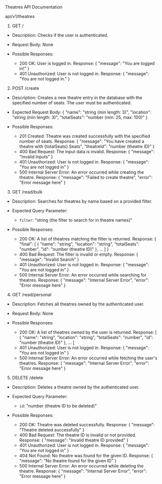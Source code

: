 Theatres API Documentation

api/v1/theatres

1. GET /

- Description: Checks if the user is authenticated.

- Request Body: None

- Possible Responses:
  - 200 OK: User is logged in.
    Response:
    {
        "message": "You are logged in!"
    }
  - 401 Unauthorized: User is not logged in.
    Response:
    {
        "message": "You are not logged in."
    }

2. POST /create

- Description: Creates a new theatre entry in the database with the specified number of seats. The user must be authenticated.

- Expected Request Body:
  {
      "name": "string (min length: 3)",
      "location": "string (min length: 3)",
      "totalSeats": "number (min: 25, max: 100)"
  }

- Possible Responses:
  - 201 Created: Theatre was created successfully with the specified number of seats.
    Response:
    {
        "message": "You have created a theatre with {totalSeats} Seats",
        "theatreId": "number (theatre ID)"
    }
  - 400 Bad Request: The input data is invalid.
    Response:
    {
        "message": "Invalid Inputs"
    }
  - 401 Unauthorized: User is not logged in.
    Response:
    {
        "message": "You are not logged in"
    }
  - 500 Internal Server Error: An error occurred while creating the theatre.
    Response:
    {
        "message": "Failed to create theatre",
        "error": "Error message here"
    }

3. GET /read/bulk

- Description: Searches for theatres by name based on a provided filter.

- Expected Query Parameter:
  - `filter`: "string (the filter to search for in theatre names)"

- Possible Responses:
  - 200 OK: A list of theatres matching the filter is returned.
    Response:
    {
        "final": [
            {
                "name": "string",
                "location": "string",
                "totalSeats": "number",
                "id": "number (theatre ID)"
            },
            ...
        ]
    }
  - 400 Bad Request: The filter is invalid or empty.
    Response:
    {
        "message": "Invalid Search"
    }
  - 401 Unauthorized: User is not logged in.
    Response:
    {
        "message": "You are not logged in"
    }
  - 500 Internal Server Error: An error occurred while searching for theatres.
    Response:
    {
        "message": "Internal Server Error",
        "error": "Error message here"
    }

4. GET /read/personal

- Description: Fetches all theatres owned by the authenticated user.

- Request Body: None

- Possible Responses:
  - 200 OK: A list of theatres owned by the user is returned.
    Response:
    [
        {
            "name": "string",
            "location": "string",
            "totalSeats": "number",
            "id": "number (theatre ID)"
        },
        ...
    ]
  - 401 Unauthorized: User is not logged in.
    Response:
    {
        "message": "You are not logged in"
    }
  - 500 Internal Server Error: An error occurred while fetching the user's theatres.
    Response:
    {
        "message": "Internal Server Error",
        "error": "Error message here"
    }

5. DELETE /delete

- Description: Deletes a theatre owned by the authenticated user.

- Expected Query Parameter:
  - `id`: "number (theatre ID to be deleted)"

- Possible Responses:
  - 200 OK: Theatre was deleted successfully.
    Response:
    {
        "message": "Theatre deleted successfully"
    }
  - 400 Bad Request: The theatre ID is invalid or not provided.
    Response:
    {
        "message": "Invalid theatre ID provided"
    }
  - 401 Unauthorized: User is not logged in.
    Response:
    {
        "message": "You are not logged in"
    }
  - 404 Not Found: No theatre was found for the given ID.
    Response:
    {
        "message": "No theatre found for the given ID"
    }
  - 500 Internal Server Error: An error occurred while deleting the theatre.
    Response:
    {
        "message": "Internal Server Error",
        "error": "Error message here"
    }
